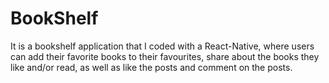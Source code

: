 # BookShelf
 It is a bookshelf application that I coded with a React-Native, where users can add their favorite books to their favourites, share about the books they like and/or read, as well as like the posts and comment on the posts.
